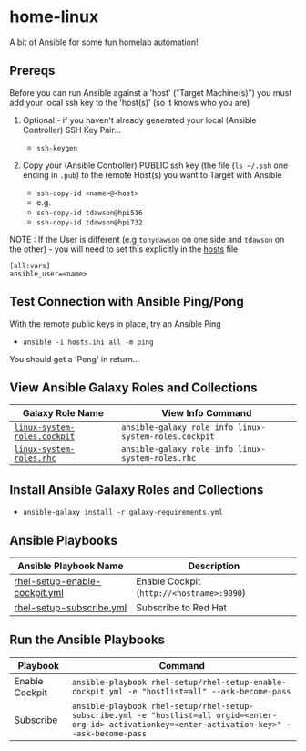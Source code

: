 # home-linux
A bit of Ansible for some fun homelab automation!

## Prereqs
Before you can run Ansible against a 'host' ("Target Machine(s)") you must add your local ssh key to the 'host(s)' (so it knows who you are)

1. Optional - if you haven't already generated your local (Ansible Controller) SSH Key Pair...

    - `ssh-keygen`

1. Copy your (Ansible Controller) PUBLIC ssh key (the file (`ls ~/.ssh` one ending in `.pub`) to the remote Host(s) you want to Target with Ansible

    - `ssh-copy-id <name>@<host>`
    - e.g.
    - `ssh-copy-id tdawson@hpi516`
    - `ssh-copy-id tdawson@hpi732` 

NOTE : If the User is different (e.g `tonydawson` on one side and `tdawson` on the other) - you will need to set this explicitly in the [hosts](/hp-linux-servers/hosts.ini) file

```
[all:vars]
ansible_user=<name>
```

## Test Connection with Ansible Ping/Pong

With the remote public keys in place, try an Ansible Ping

- `ansible -i hosts.ini all -m ping`

You should get a 'Pong' in return...

## View Ansible Galaxy Roles and Collections

| Galaxy Role Name                  | View Info Command                                         |
|---                                |---                                                        |
| [`linux-system-roles.cockpit`](https://galaxy.ansible.com/ui/standalone/roles/linux-system-roles/cockpit/)      | `ansible-galaxy role info linux-system-roles.cockpit`     |
| [`linux-system-roles.rhc`](https://galaxy.ansible.com/ui/standalone/roles/linux-system-roles/cockpit/)          | `ansible-galaxy role info linux-system-roles.rhc`         |

## Install Ansible Galaxy Roles and Collections

- `ansible-galaxy install -r galaxy-requirements.yml`

## Ansible Playbooks

| Ansible Playbook Name                                                                             | Description                               |
|---                                                                                                |---                                        |
| [rhel-setup-enable-cockpit.yml](/hp-linux-servers/rhel-setup/rhel-setup-enable-cockpit.yml)       | Enable Cockpit (`http://<hostname>:9090`) |
| [rhel-setup-subscribe.yml](/hp-linux-servers/rhel-setup/rhel-setup-subscribe.yml)                 | Subscribe to Red Hat                      |

## Run the Ansible Playbooks

| Playbook              | Command                                                                                                                                                   |
|---                    |---                                                                                                                                                        |
| Enable Cockpit        | `ansible-playbook rhel-setup/rhel-setup-enable-cockpit.yml -e "hostlist=all" --ask-become-pass`                                                           |
| Subscribe             | `ansible-playbook rhel-setup/rhel-setup-subscribe.yml -e "hostlist=all orgid=<enter-org-id> activationkey=<enter-activation-key>" --ask-become-pass`      |


